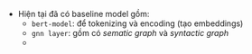 - Hiện tại đã có baseline model gồm: 
	- `bert-model`: để tokenizing và encoding (tạo embeddings)
	- `gnn layer`: gồm có *sematic graph* và *syntactic graph*
	- 